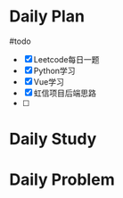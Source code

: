 # Daily Plan
#todo
- [x] Leetcode每日一题
- [x] Python学习
- [x] Vue学习
- [x] 虹信项目后端思路
- [ ] 
# Daily Study

# Daily Problem